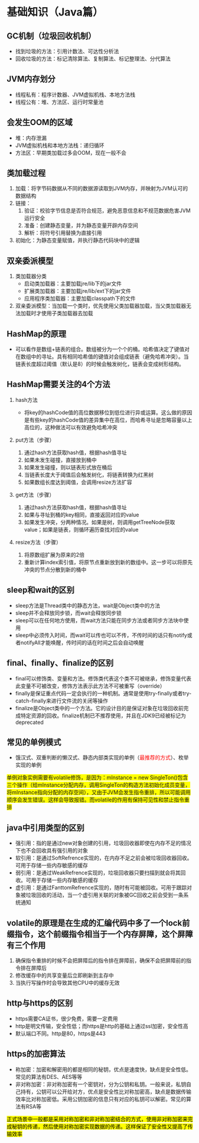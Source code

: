# 基础知识（Java篇）
## GC机制（垃圾回收机制）
+ 找到垃圾的方法：引用计数法、可达性分析法
+ 回收垃圾的方法：标记清除算法、复制算法、标记整理法、分代算法

## JVM内存划分
+ 线程私有：程序计数器、JVM虚拟机栈、本地方法栈
+ 线程公有：堆、方法区、运行时常量池

## 会发生OOM的区域
+ 堆：内存泄漏
+ JVM虚拟机栈和本地方法栈：递归循环
+ 方法区：早期类加载过多会OOM，现在一般不会

## 类加载过程
1. 加载：将字节码数据从不同的数据源读取到JVM内存，并映射为JVM认可的数据结构
2. 链接：
    1. 验证：校验字节信息是否符合规范，避免恶意信息和不规范数据危害JVM运行安全
    2. 准备：创建静态变量，并为静态变量开辟内存空间
    3. 解析：将符号引用替换为直接引用
3. 初始化：为静态变量赋值，并执行静态代码块中的逻辑

## 双亲委派模型
1. 类加载器分类
    + 启动类加载器：主要加载jre/lib下的jar文件
    + 扩展类加载器：主要加载jre/lib/ext下的jar文件
    + 应用程序类加载器：主要加载classpath下的文件
2. 双亲委派模型：当加载一个类时，优先使用父类加载器加载，当父类加载器无法加载时才使用子类加载器去加载

## HashMap的原理
+ 可以看作是数组+链表的组合。数组被分为一个个的桶。哈希值决定了键值对在数组中的寻址。具有相同哈希值的键值对会组成链表（避免哈希冲突）。当链表长度超过阈值（默认是8）的时候会触发树化，链表会变成树形结构。

## HashMap需要关注的4个方法
1. hash方法
    + 将key的hashCode值的高位数据移位到低位进行异或运算。这么做的原因是有些key的hashCode值的差异集中在高位，而哈希寻址是忽略容量以上高位的，这种做法可以有效避免哈希冲突

2. put方法（步骤）
    1. 通过hash方法获取hash值，根据hash值寻址
    2. 如果未发生碰撞，直接放到桶中
    3. 如果发生碰撞，则以链表形式放在桶后
    4. 当链表长度大于阈值后会触发树化，将链表转换为红黑树
    5. 如果数组长度达到阈值，会调用resize方法扩容
3. get方法（步骤）
    1. 通过hash方法获取hash值，根据hash值寻址
    2. 如果与寻址到桶的key相同，直接返回对应的value
    3. 如果发生冲突，分两种情况。如果是树，则调用getTreeNode获取value；如果是链表，则循环遍历查找对应的value
4. resize方法（步骤）
    1. 将原数组扩展为原来的2倍
    2. 重新计算index索引值，将原节点重新放到新的数组中。这一步可以将原先冲突的节点分散到新的桶中 
    
## sleep和wait的区别
+ sleep方法是Thread类中的静态方法，wait是Object类中的方法
+ sleep并不会释放同步锁，而wait会释放同步锁
+ sleep可以在任何地方使用，而wait方法只能在同步方法或者同步方法块中使用
+ sleep中必须传入时间，而wait可以传也可以不传，不传时间的话只有notify或者notifyAll才能唤醒，传时间的话在时间之后会自动唤醒

## final、finally、finalize的区别
+ final可以修饰类、变量和方法。修饰类代表这个类不可被继承，修饰变量代表此变量不可被改变，修饰方法表示此方法不可被重写（override）
+ finally是保证重点代码一定会执行的一种机制。通常是使用try-finally或者try-catch-finally来进行文件流的关闭等操作
+ finalize是Object类中的一个方法。它的设计目的是保证对象在垃圾回收前完成特定资源的回收。finalize机制已不推荐使用，并且在JDK9已经被标记为deprecated

## 常见的单例模式
+ 饿汉式、双重判断的懒汉式、静态内部类实现的单例（<span style="color: #ff0000;">最推荐的方式</span>）、枚举实现的单例

<span style="background-color: #ffff00;">单例对象实例需要有volatile修饰，是因为：mInstance = new SingleTon()包含三个操作（给mInstance分配内存，调用SingleTon的构造方法初始化成员变量，将mInstance指向分配的内存空间），又由于JVM会发生指令重排，所以可能调用顺序会发生错误。这样会导致报错。而volatile的作用有保持可见性和禁止指令重排</span>

## java中引用类型的区别
+ 强引用：指的是通过new对象创建的引用，垃圾回收器即使在内存不足的情况下也不会回收具有强引用的对象
+ 软引用：是通过SoftRefrence实现的，在内存不足之前会被垃圾回收器回收。可用于存储一些内存敏感的缓存
+ 弱引用：是通过WeakRefrence实现的，垃圾回收器只要扫描到就会将其回收。可用于存储一些内存敏感的缓存
+ 虚引用：是通过FanttomRefrence实现的，随时有可能被回收。可用于跟踪对象被垃圾回收的活动，当一个虚引用关联的对象被GC回收之前会受到一条系统通知

## volatile的原理是在生成的汇编代码中多了一个lock前缀指令，这个前缀指令相当于一个内存屏障，这个屏障有三个作用
1. 确保指令重排的时候不会把屏障后的指令排在屏障前，确保不会把屏障前的指令排在屏障后
2. 修改缓存中的共享变量后立即刷新到主存中
3. 当执行写操作时会导致其他CPU中的缓存无效

## http与https的区别
+ https需要CA证书，很少免费，需要一定费用
+ http是明文传输，安全性低；而https是http的基础上通过ssl加密，安全性高
+ 默认端口不同。http是80，https是443

## https的加密算法
+ 称加密：加密和解密用的都是相同的秘钥，优点是速度快，缺点是安全性低。常见的算法有DES、AES等等
+ 非对称加密：非对称加密有一个密钥对，分为公钥和私钥。一般来说，私钥自己持有，公钥可以公开给对方，优点是安全性比对称加密高，缺点是数据传输效率比对称加密低。采用公钥加密的信息只有对应的私钥可以解密。常见的算法有RSA等

<span style="background-color: #ffff00; color: #000000;">正式场景中一般都是采用对称加密和非对称加密结合的方式，使用非对称加密来完成秘钥的传递，然后使用对称加密实现数据的传递。这样保证了安全性又提高了传输效率</span>